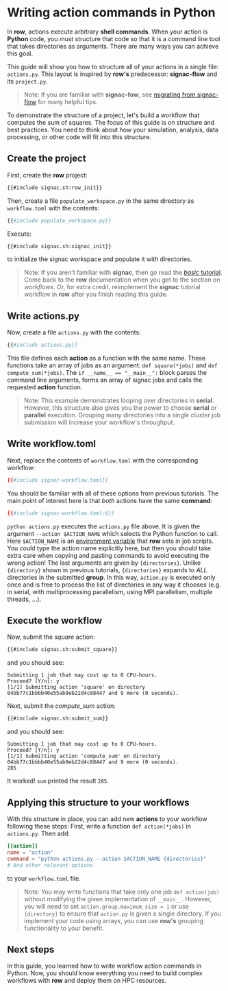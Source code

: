 # Writing action commands in Python

In **row**, actions execute arbitrary **shell commands**. When your action is
**Python** code, you must structure that code so that it is a command line tool
that takes directories as arguments. There are many ways you can achieve this goal.

This guide will show you how to structure all of your actions in a single file:
`actions.py`. This layout is inspired by **row's** predecessor: **signac-flow**
and its `project.py`.

> Note: If you are familiar with **signac-fow**, see
> [migrating from signac-flow](../../signac-flow.md) for many helpful tips.

To demonstrate the structure of a project, let's build a workflow that computes the
sum of squares. The focus of this guide is on structure and best practices. You need to
think about how your simulation, analysis, data processing, or other code will fit into
this structure.

## Create the project

First, create the **row** project:
```bash
{{#include signac.sh:row_init}}
```

Then, create a file `populate_workspace.py` in the same directory as `workflow.toml`
with the contents:
```python
{{#include populate_workspace.py}}
```

Execute:
```bash
{{#include signac.sh:signac_init}}
```
to initialize the signac workspace and populate it with directories.

> Note: If you aren't familiar with **signac**, then go read the
> [*basic* tutorial](https://docs.signac.io/en/latest/tutorial.html#basics). Come back
> to the **row** documentation when you get to the section on *workflows*. Or, for
> extra credit, reimplement the **signac** tutorial workflow in **row** after you finish
> reading this guide.

## Write actions.py

Now, create a file `actions.py` with the contents:
```python
{{#include actions.py}}
```

This file defines each **action** as a function with the same name. These functions take
an array of jobs as an argument: `def square(*jobs)` and `def compute_sum(*jobs)`. The
`if __name__ == "__main__":` block parses the command line arguments, forms an array of
signac jobs and calls the requested **action** function.

> Note: This example demonstrates looping over directories in **serial**. However, this
> structure also gives you the power to choose **serial** or **parallel** execution.
> Grouping many directories into a single cluster job submission will increase your
> workflow's throughput.

## Write workflow.toml

Next, replace the contents of `workflow.toml` with the corresponding workflow:
```toml
{{#include signac-workflow.toml}}
```

You should be familiar with all of these options from previous tutorials. The main point
of interest here is that *both* actions have the same **command**:
```toml
{{#include signac-workflow.toml:6}}
```

`python actions.py` executes the `actions.py` file above. It is given the argument
`--action $ACTION_NAME` which selects the Python function to call. Here `$ACTION_NAME`
is an [environment variable](../../env.md) that **row** sets in job scripts. You could
type the action name explicitly here, but then you should take extra care when copying
and pasting commands to avoid executing the wrong action! The last arguments are given
by `{directories}`. Unlike `{directory}` shown in previous tutorials, `{directories}`
expands to *ALL* directories in the submitted **group**. In this way, `action.py` is
executed only once and is free to process the list of directories in any way it chooses
(e.g. in serial, with multiprocessing parallelism, using MPI parallelism, multiple
threads, ...).

## Execute the workflow

Now, submit the *square* action:
```bash
{{#include signac.sh:submit_square}}
```
and you should see:
```plaintext
Submitting 1 job that may cost up to 0 CPU-hours.
Proceed? [Y/n]: y
[1/1] Submitting action 'square' on directory 04bb77c1bbbb40e55ab9eb22d4c88447 and 9 more (0 seconds).
```

Next, submit the *compute_sum* action:
```bash
{{#include signac.sh:submit_sum}}
```
and you should see:
```plaintext
Submitting 1 job that may cost up to 0 CPU-hours.
Proceed? [Y/n]: y
[1/1] Submitting action 'compute_sum' on directory 04bb77c1bbbb40e55ab9eb22d4c88447 and 9 more (0 seconds).
285
```

It worked! `sum` printed the result `285`.

## Applying this structure to your workflows

With this structure in place, you can add new **actions** to your workflow following
these steps:
First, write a function `def action(*jobs)` in `actions.py`.
Then add:
```toml
[[action]]
name = "action"
command = "python actions.py --action $ACTION_NAME {directories}"
# And other relevant options
```
to your `workflow.toml` file.

> Note: You may write functions that take only one job `def action(job)` without
> modifying the given implementation of `__main__`. However, you will need to set
> `action.group.maximum_size = 1` or use `{directory}` to ensure that `action.py` is
> given a single directory. If you implement your code using arrays, you can use
> **row's** grouping functionality to your benefit.

## Next steps

In this guide, you learned how to write workflow action commands in Python. Now, you
should know everything you need to build complex workflows with **row** and deploy them
on HPC resources.
